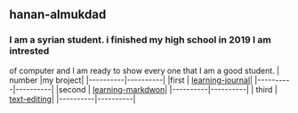 ## hanan-almukdad
### I am a syrian student. i finished my high school in 2019 I am  intrested 
of computer and I am ready to show every one that I am a good student.
| number   |my broject|
|----------|----------|
|first | [learning-journal](https://hanan-almukdad.github.io/learning-journal/)|
|----------|----------|
|second | [learning-markdwon](https://hanan-almukdad.github.io/learning-journal/learning-markdwon)|
|----------|----------|
| third | [text-editing](https://hanan-almukdad.github.io/learning-journal/text-editing)|
 |----------|----------|

